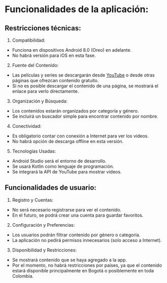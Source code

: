 # Funcionalidades de la aplicación:

## Restricciones técnicas:

1. Compatibilidad:
- Funciona en dispositivos Android 8.0 (Oreo) en adelante.
- No habrá versión para iOS en esta fase.

2. Fuente del Contenido: 
- Las películas y series se descargarán desde [YouTube](https://www.youtube.com) o desde otras páginas que ofrezcan contenido gratuito.
- Si no es posible descargar el contenido de una página, se mostrará el enlace para verlo directamente.

3. Organización y Búsqueda:
- Los contenidos estarán organizados por categoría y género.
- Se incluirá un buscador simple para encontrar contenido por nombre.

4. Conectividad: 
- Es obligatorio contar con conexión a Internet para ver los videos.
- No habrá opción de descarga offline en esta versión.

5. Tecnologías Usadas:
- Android Studio será el entorno de desarrollo.
- Se usará Kotlin como lenguaje de programación.
- Se integrará la API de YouTube para mostrar videos.

## Funcionalidades de usuario: 

1. Registro y Cuentas:
- No será necesario registrarse para ver el contenido.
- En el futuro, se podrá crear una cuenta para guardar favoritos.

2. Configuración y Preferencias:
- Los usuarios podrán filtrar contenido por género o categoría.
- La aplicación no pedirá permisos innecesarios (solo acceso a Internet).

3. Disponibilidad y Restricciones:
- Se mostrará contenido que se haya agregado a la app.
- Por el momento, no habrá restricciones por países, ya que el contenido estará disponible principalmente en Bogotá o posiblemente en toda Colombia.


